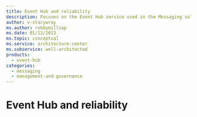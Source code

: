 ```yaml
---
title: Event Hub and reliability
description: Focuses on the Event Hub service used in the Messaging solution to provide best-practice, configuration recommendations, and design considerations related to Reliability.
author: v-stacywray
ms.author: robbymillsap
ms.date: 01/12/2022
ms.topic: conceptual
ms.service: architecture-center
ms.subservice: well-architected
products:
  - event-hub
categories:
  - messaging
  - management-and-governance
---
```


# Event Hub and reliability